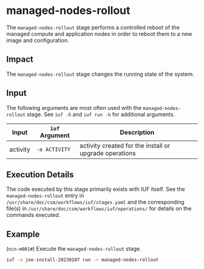 # managed-nodes-rollout

The `managed-nodes-rollout` stage performs a controlled reboot of the managed compute and application nodes in order to reboot them to a new image and configuration.

## Impact

The `managed-nodes-rollout` stage changes the running state of the system.

## Input

The following arguments are most often used with the `managed-nodes-rollout` stage. See `iuf -h` and `iuf run -h` for additional arguments.

| Input           | `iuf` Argument | Description |
| --------------- | -------------- | ----------- |
| activity        | `-a ACTIVITY`  | activity created for the install or upgrade operations |

## Execution Details

The code executed by this stage primarily exists with IUF itself. See the `managed-nodes-rollout` entry in `/usr/share/doc/csm/workflows/iuf/stages.yaml` and the corresponding file(s) in `/usr/share/doc/csm/workflows/iuf/operations/`
for details on the commands executed.

## Example

(`ncn-m001#`) Execute the `managed-nodes-rollout` stage.

```bash
iuf -a joe-install-20230107 run -r managed-nodes-rollout
```
